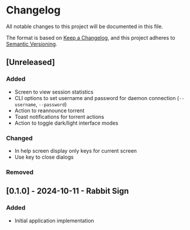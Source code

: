 # Changelog

All notable changes to this project will be documented in this file.

The format is based on [Keep a Changelog](https://keepachangelog.com/en/1.1.0/),
and this project adheres to [Semantic Versioning](https://semver.org/spec/v2.0.0.html).

## [Unreleased]

### Added

- Screen to view session statistics
- CLI options to set username and password for daemon connection (`--username`, `--password`)
- Action to reannounce torrent
- Toast notifications for torrent actions
- Action to toggle dark/light interface modes

### Changed

- In help screen display only keys for current screen
- Use <X> key to close dialogs

### Removed

## [0.1.0] - 2024-10-11 - Rabbit Sign

### Added

- Initial application implementation
